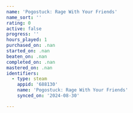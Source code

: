 ```yaml
---
name: 'Pogostuck: Rage With Your Friends'
name_sort: ''
rating: 0
active: false
progress: ''
hours_played: 1
purchased_on: .nan
started_on: .nan
beaten_on: .nan
completed_on: .nan
mastered_on: .nan
identifiers:
  - type: steam
    appid: '688130'
    name: 'Pogostuck: Rage With Your Friends'
    synced_on: '2024-08-30'

---
```

